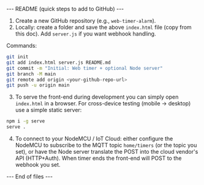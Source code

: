 --- README (quick steps to add to GitHub) ---


1. Create a new GitHub repository (e.g., `web-timer-alarm`).
2. Locally: create a folder and save the above `index.html` file (copy from this doc). Add `server.js` if you want webhook handling.


Commands:


```bash
git init
git add index.html server.js README.md
git commit -m "Initial: Web timer + optional Node server"
git branch -M main
git remote add origin <your-github-repo-url>
git push -u origin main
```


3. To serve the front-end during development you can simply open `index.html` in a browser. For cross-device testing (mobile -> desktop) use a simple static server:


```bash
npm i -g serve
serve .
```


4. To connect to your NodeMCU / IoT Cloud: either configure the NodeMCU to subscribe to the MQTT topic `home/timers` (or the topic you set), or have the Node server translate the POST into the cloud vendor's API (HTTP+Auth). When timer ends the front-end will POST to the webhook you set.




--- End of files ---